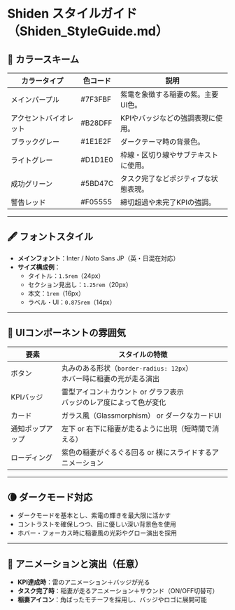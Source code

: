# Shiden スタイルガイド（Shiden_StyleGuide.md）

## 🎨 カラースキーム

| カラータイプ     | 色コード     | 説明                            |
|------------------|--------------|---------------------------------|
| メインパープル   | #7F3FBF      | 紫電を象徴する稲妻の紫。主要UI色。         |
| アクセントバイオレット | #B28DFF      | KPIやバッジなどの強調表現に使用。        |
| ブラックグレー   | #1E1E2F      | ダークテーマ時の背景色。              |
| ライトグレー     | #D1D1E0      | 枠線・区切り線やサブテキストに使用。      |
| 成功グリーン     | #5BD47C      | タスク完了などポジティブな状態表現。     |
| 警告レッド       | #F05555      | 締切超過や未完了KPIの強調。            |

---

## 🖋 フォントスタイル

- **メインフォント**：Inter / Noto Sans JP（英・日混在対応）
- **サイズ構成例**：
  - タイトル：`1.5rem`（24px）
  - セクション見出し：`1.25rem`（20px）
  - 本文：`1rem`（16px）
  - ラベル・UI：`0.875rem`（14px）

---

## 🧩 UIコンポーネントの雰囲気

| 要素             | スタイルの特徴                                             |
|------------------|----------------------------------------------------------|
| ボタン           | 丸みのある形状（`border-radius: 12px`）<br>ホバー時に稲妻の光が走る演出 |
| KPIバッジ        | 雷型アイコン＋カウント or グラフ表示<br>バッジのレア度によって色が変化     |
| カード           | ガラス風（Glassmorphism） or ダークなカードUI              |
| 通知ポップアップ | 左下 or 右下に稲妻が走るように出現（短時間で消える）              |
| ローディング     | 紫色の稲妻がぐるぐる回る or 横にスライドするアニメーション             |

---

## 🌘 ダークモード対応

- ダークモードを基本とし、紫電の輝きを最大限に活かす
- コントラストを確保しつつ、目に優しい深い背景色を使用
- ホバー・フォーカス時に稲妻風の光彩やグロー演出を採用

---

## 🔗 アニメーションと演出（任意）

- **KPI達成時**：雷のアニメーション＋バッジが光る
- **タスク完了時**：稲妻が走るアニメーション＋サウンド（ON/OFF切替可）
- **稲妻アイコン**：角ばったモチーフを採用し、バッジやロゴに展開可能

